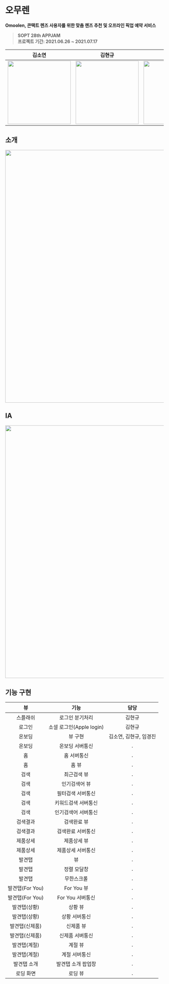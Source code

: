 # 오무렌

**Omoolen, 콘택트 렌즈 사용자를 위한 맞춤 렌즈 추천 및 오프라인 픽업 예약 서비스**
> **SOPT 28th APPJAM**  
> **프로젝트 기간: 2021.06.26 ~ 2021.07.17**  


|   김소연      |    김현규     |   임경진   |
| :-------------: |:-------------:| :-----:|
| <img src ="https://user-images.githubusercontent.com/69136340/126435019-6a8735e1-3ab5-4617-ad7e-7af448339e18.png" width ="200"> |   <img src ="https://user-images.githubusercontent.com/69136340/126434954-07f19c00-5fa1-4ff5-8e94-ef7070ab6fb2.png" width = "200"> | <img src ="https://user-images.githubusercontent.com/69136340/126435011-40d06259-0859-4e57-ab7c-18b0499a23fd.png" width = "200"> |


## 소개
<p align="center">
<img src ="https://user-images.githubusercontent.com/69136340/126436360-27dd44ca-eaef-400f-b882-1f9fec1f9408.png" width = "800">
</p>


## IA
<p align="center">
  <img src="https://user-images.githubusercontent.com/67837091/125954645-aafd7754-5991-4eef-ae1b-fb34d979a1e8.jpg" width = "800"/>
</p>


## 기능 구현
|    뷰    |    기능     |   담당   |
| :-------------: |:-------------:| :-----:|
| 스플래쉬 | 로그인 분기처리 | 김현규  |
| 로그인 | 소셜 로그인(Apple login) | 김현규 |
| 온보딩 | 뷰 구현  | 김소연, 김현규, 임경진 |
| 온보딩 | 온보딩 서버통신  |.  |
| 홈 |  홈 서버통신  | . |
| 홈 | 홈 뷰 |.  |
| 검색 | 최근검색 뷰 |.  |
| 검색 | 인기검색어 뷰  |.  |
| 검색 | 필터검색 서버통신  |.  |
| 검색 | 키워드검색 서버통신 |.  |
| 검색 | 인기검색어 서버통신 |.  |
| 검색결과 | 검색완료 뷰 |.  |
| 검색결과 | 검색완료 서버통신 |.  |
| 제품상세 | 제품상세 뷰  |.  |
| 제품상세 | 제품상세 서버통신  |.  |
| 발견탭 | 뷰 |.  |
| 발견탭 | 정렬 모달창 |.  |
| 발견탭 | 무한스크롤 |.  |
| 발견탭(For You) | For You 뷰 |.  |
| 발견탭(For You) | For You 서버통신 |.  |
| 발견탭(상황) | 상황 뷰 |.  |
| 발견탭(상황) | 상황 서버통신 |.  |
| 발견탭(신제품) | 신제품 뷰 |.  |
| 발견탭(신제품) | 신제품 서버통신 |.  |
| 발견탭(계절) | 계절 뷰 |.  |
| 발견탭(계절) | 계절 서버통신 |.  |
| 발견탭 소개 | 발견탭 소개 팝업창 |.  |
| 로딩 화면 | 로딩 뷰 |.  |


